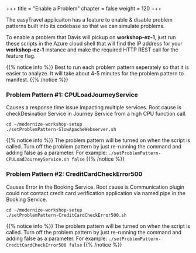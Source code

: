 +++
title = "Enable a Problem"
chapter = false
weight = 120
+++

The easyTravel applicaiton has a feature to enable & disable problem patterns built into its codebase so that we can simulate problems.

To enable a problem that Davis will pickup on **workshop-ez-1**, just run these scripts in the Azure cloud shell that will find the IP address for your **workshop-ez-1** instance and make the required HTTP REST call for the feature flag.

{{% notice info %}}
Best to run each problem pattern seperately so that it is easier to analyze. It will take about 4-5 minutes for the problem pattern to manifest.
{{% /notice %}}

### Problem Pattern #1: CPULoadJourneyService
Causes a response time issue impacting multiple services. Root cause is checkDesination Service in Journey Service from a high CPU function call.

```
cd ~/modernize-workshop-setup
./setProblemPattern-SlowApacheWebserver.sh
```

{{% notice info %}}
The problem pattern will be turned on when the script is called. Turn off the problem pattern by just re-running the command and adding false as a parameter. For example: `./setProblemPattern-CPULoadJourneyService.sh false`
{{% /notice %}}

### Problem Pattern #2: CreditCardCheckError500
Causes Error in the Booking Service. Root cause is Communication plugin could not contact credit card verification application via named pipe in the Booking Service.

```
cd ~/modernize-workshop-setup
./setProblemPattern-CreditCardCheckError500.sh
```

{{% notice info %}}
The problem pattern will be turned on when the script is called. Turn off the problem pattern by just re-running the command and adding false as a parameter. For example: `./setProblemPattern-CreditCardCheckError500 false`
{{% /notice %}}